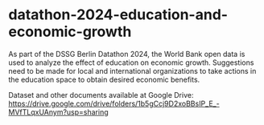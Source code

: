 # datathon-2024-education-and-economic-growth
As part of the DSSG Berlin Datathon 2024, the World Bank open data is used to analyze the effect of education on economic growth. Suggestions need to be made for local and international organizations to take actions in the education space to obtain desired economic benefits.

Dataset and other documents available at Google Drive: https://drive.google.com/drive/folders/1b5gCcj9D2xoBBsIP_E_-MVfTLqxUAnym?usp=sharing
